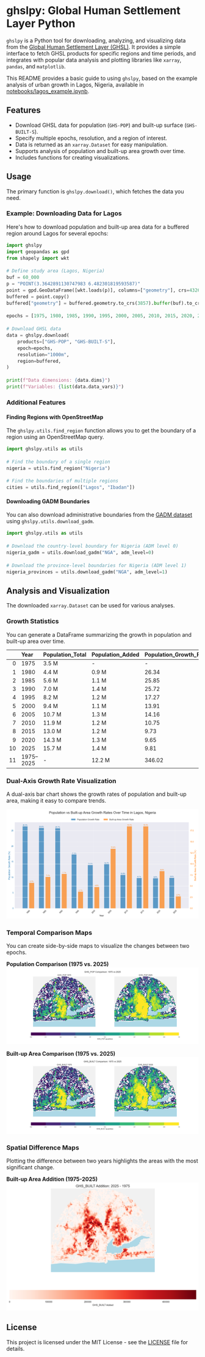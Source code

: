 # ghslpy: Global Human Settlement Layer Python

`ghslpy` is a Python tool for downloading, analyzing, and visualizing data from the [Global Human Settlement Layer (GHSL)](https://ghsl.jrc.ec.europa.eu/). It provides a simple interface to fetch GHSL products for specific regions and time periods, and integrates with popular data analysis and plotting libraries like `xarray`, `pandas`, and `matplotlib`.

This README provides a basic guide to using `ghslpy`, based on the example analysis of urban growth in Lagos, Nigeria, available in [notebooks/lagos_example.ipynb](notebooks/lagos_example.ipynb).

## Features

-   Download GHSL data for population (`GHS-POP`) and built-up surface (`GHS-BUILT-S`).
-   Specify multiple epochs, resolution, and a region of interest.
-   Data is returned as an `xarray.Dataset` for easy manipulation.
-   Supports analysis of population and built-up area growth over time.
-   Includes functions for creating visualizations.

## Usage

The primary function is `ghslpy.download()`, which fetches the data you need.

### Example: Downloading Data for Lagos

Here's how to download population and built-up area data for a buffered region around Lagos for several epochs:

```python
import ghslpy
import geopandas as gpd
from shapely import wkt

# Define study area (Lagos, Nigeria)
buf = 60_000
p = "POINT(3.3642891130747983 6.482301819593587)"
point = gpd.GeoDataFrame([wkt.loads(p)], columns=["geometry"], crs=4326)
buffered = point.copy()
buffered["geometry"] = buffered.geometry.to_crs(3857).buffer(buf).to_crs(4326)

epochs = [1975, 1980, 1985, 1990, 1995, 2000, 2005, 2010, 2015, 2020, 2025]

# Download GHSL data
data = ghslpy.download(
    products=["GHS-POP", "GHS-BUILT-S"],
    epoch=epochs,
    resolution="1000m",
    region=buffered,
)

print(f"Data dimensions: {data.dims}")
print(f"Variables: {list(data.data_vars)}")
```

### Additional Features

#### Finding Regions with OpenStreetMap

The `ghslpy.utils.find_region` function allows you to get the boundary of a region using an OpenStreetMap query.

```python
import ghslpy.utils as utils

# Find the boundary of a single region
nigeria = utils.find_region("Nigeria")

# Find the boundaries of multiple regions
cities = utils.find_region(["Lagos", "Ibadan"])
```

#### Downloading GADM Boundaries

You can also download administrative boundaries from the [GADM dataset](https://gadm.org/) using `ghslpy.utils.download_gadm`.

```python
import ghslpy.utils as utils

# Download the country-level boundary for Nigeria (ADM level 0)
nigeria_gadm = utils.download_gadm("NGA", adm_level=0)

# Download the province-level boundaries for Nigeria (ADM level 1)
nigeria_provinces = utils.download_gadm("NGA", adm_level=1)
```

## Analysis and Visualization

The downloaded `xarray.Dataset` can be used for various analyses.

### Growth Statistics

You can generate a DataFrame summarizing the growth in population and built-up area over time.

|    | Year      | Population_Total   | Population_Added   | Population_Growth_Rate_%   | BuiltUp_m2_Total   | BuiltUp_m2_Added   | BuiltUp_Growth_Rate_%   |
|---:|:----------|:-------------------|:-------------------|:---------------------------|:-------------------|:-------------------|:------------------------|
|  0 | 1975      | 3.5 M              | -                  | -                          | 301.1 M            | -                  | -                       |
|  1 | 1980      | 4.4 M              | 0.9 M              | 26.34                      | 318.3 M            | 17.2 M             | 5.73                    |
|  2 | 1985      | 5.6 M              | 1.1 M              | 25.85                      | 340.9 M            | 22.5 M             | 7.07                    |
|  3 | 1990      | 7.0 M              | 1.4 M              | 25.72                      | 367.1 M            | 26.3 M             | 7.71                    |
|  4 | 1995      | 8.2 M              | 1.2 M              | 17.27                      | 380.9 M            | 13.7 M             | 3.74                    |
|  5 | 2000      | 9.4 M              | 1.1 M              | 13.91                      | 399.1 M            | 18.3 M             | 4.8                     |
|  6 | 2005      | 10.7 M             | 1.3 M              | 14.16                      | 452.7 M            | 53.5 M             | 13.41                   |
|  7 | 2010      | 11.9 M             | 1.2 M              | 10.75                      | 536.1 M            | 83.5 M             | 18.44                   |
|  8 | 2015      | 13.0 M             | 1.2 M              | 9.73                       | 634.9 M            | 98.8 M             | 18.43                   |
|  9 | 2020      | 14.3 M             | 1.3 M              | 9.65                       | 688.0 M            | 53.1 M             | 8.37                    |
| 10 | 2025      | 15.7 M             | 1.4 M              | 9.81                       | 706.5 M            | 18.5 M             | 2.69                    |
| 11 | 1975–2025 | -                  | 12.2 M             | 346.02                     | -                  | 405.4 M            | 134.65                  |

### Dual-Axis Growth Rate Visualization

A dual-axis bar chart shows the growth rates of population and built-up area, making it easy to compare trends.

![Population vs Built-up Area Growth Rates](./assets/barchart.png)

### Temporal Comparison Maps

You can create side-by-side maps to visualize the changes between two epochs.

**Population Comparison (1975 vs. 2025)**
![GHS-POP Comparison](./assets/ghs_pop_comparison.png)

**Built-up Area Comparison (1975 vs. 2025)**
![GHS-BUILT Comparison](./assets/ghs_built_comparison.png)

### Spatial Difference Maps

Plotting the difference between two years highlights the areas with the most significant change.

**Built-up Area Addition (1975-2025)**
![GHS-BUILT Addition](./assets/ghs_built_addition.png)

## License

This project is licensed under the MIT License - see the [LICENSE](LICENSE) file for details.
